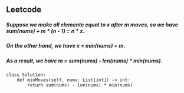 ## Leetcode
##### Suppose we make all elemente equal to x after m moves, so we have sum(nums) + m * (n - 1) = n * x.  
##### On the other hand, we have x = min(nums) + m.
##### As a result, we have m = sum(nums) - len(nums) * min(nums).

```
class Solution:
    def minMoves(self, nums: List[int]) -> int:
        return sum(nums) - len(nums) * min(nums)
```
